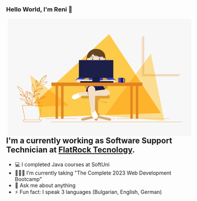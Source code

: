 ### Hello World, I'm Reni 👋
<img align="right" alt="GIF" src="https://raw.githubusercontent.com/Nikolova9810/Nikolova9810/main/hello.gif" width="500" height="320" />


## I'm a currently working as Software Support Technician at <a href="https://flatrocktech.com/">FlatRock Tecnology</a>.


- 💻 I completed Java courses at SoftUni
- 👩🏻‍🎓 I’m currently taking "The Complete 2023 Web Development Bootcamp" 
- 💬 Ask me about anything
- ⚡ Fun fact: I speak 3 languages (Bulgarian, English, German)

